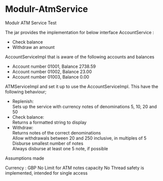 # Modulr-AtmService
Modulr ATM Service Test

The jar provides the implementation for below interface 
AccountService :    
-  Check balance  
-  Withdraw an amount 

AccountServiceImpl that is aware of the following accounts and balances  
-  Account number 01001, Balance 2738.59  
-  Account number 01002, Balance 23.00  
-  Account number 01003, Balance 0.00  
             
ATMServiceImpl and set it up to use the AccountServiceImpl. This have the following behaviour;
  -  Replenish:   
            Sets up the service with currency notes of denominations 5, 10, 20 and 50  
  -  Check balance:   
            Returns a formatted string to display 
  -  Withdraw:   
            Returns notes of the correct denominations  
            Allow withdrawals between 20 and 250 inclusive, in multiples of 5 
            Disburse smallest number of notes  
            Always disburse at least one 5 note, if possible 
             
Assumptions made

Currency : GBP
No Limit for ATM notes capacity
No Thread safety is implemented, intended for single access

